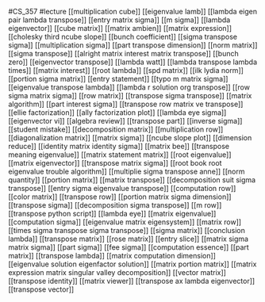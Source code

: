 #CS_357
#lecture
[[multiplication cube]]
[[eigenvalue lamb]]
[[lambda eigen pair lambda transpose]]
[[entry matrix sigma]]
[[m sigma]]
[[lambda eigenvector]]
[[cube matrix]]
[[matrix ambien]]
[[matrix expression]]
[[cholesky third ncube slope]]
[[bunch coefficient]]
[[sigma transpose sigma]]
[[multiplication sigma]]
[[part transpose dimension]]
[[norm matrix]]
[[sigma transpose]]
[[alright matrix interest matrix transpose]]
[[bunch zero]]
[[eigenvector transpose]]
[[lambda watt]]
[[lambda transpose lambda times]]
[[matrix interest]]
[[root lambda]]
[[spd matrix]]
[[ilk lydia norm]]
[[portion sigma matrix]]
[[entry statement]]
[[typo m matrix sigma]]
[[eigenvalue transpose lambda]]
[[lambda r solution org transpose]]
[[row sigma matrix sigma]]
[[row matrix]]
[[transpose sigma transpose]]
[[matrix algorithm]]
[[part interest sigma]]
[[transpose row matrix ve transpose]]
[[ellie factorization]]
[[ally factorization plot]]
[[lambda eye sigma]]
[[eigenvector vi]]
[[algebra review]]
[[transpose part]]
[[inverse sigma]]
[[student mistake]]
[[decomposition matrix]]
[[multiplication row]]
[[diagonalization matrix]]
[[matrix sigma]]
[[ncube slope plot]]
[[dimension reduce]]
[[identity matrix identity sigma]]
[[matrix bee]]
[[transpose meaning eigenvalue]]
[[matrix statement matrix]]
[[root eigenvalue]]
[[matrix eigenvector]]
[[transpose matrix sigma]]
[[root book root eigenvalue trouble algorithm]]
[[multiplie sigma transpose anne]]
[[norm quantity]]
[[portion matrix]]
[[matrix transpose]]
[[decomposition suit sigma transpose]]
[[entry sigma eigenvalue transpose]]
[[computation row]]
[[color matrix]]
[[transpose row]]
[[portion matrix sigma dimension]]
[[transpose sigma]]
[[decomposition sigma transpose]]
[[m row]]
[[transpose python script]]
[[lambda eye]]
[[matrix eigenvalue]]
[[computation sigma]]
[[eigenvalue matrix eigensystem]]
[[matrix row]]
[[times sigma transpose sigma transpose]]
[[sigma matrix]]
[[conclusion lambda]]
[[transpose matrix]]
[[rose matrix]]
[[entry slice]]
[[matrix sigma matrix sigma]]
[[part sigma]]
[[fee sigma]]
[[computation essence]]
[[part matrix]]
[[transpose lambda]]
[[matrix computation dimension]]
[[eigenvalue solution eigenfactor solution]]
[[matrix portion matrix]]
[[matrix expression matrix singular valley decomposition]]
[[vector matrix]]
[[transpose identity]]
[[matrix viewer]]
[[transpose ax lambda eigenvector]]
[[transpose vector]]
